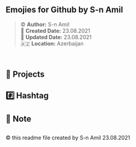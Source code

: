 ## Emojies for Github by S-n Amil 

> ©️ **Author:** S-n Amil <br>
> 📅 **Created Date:** 23.08.2021 <br>
> 🔄 **Updated Date:** 23.08.2021 <br>
> 🇦🇿 **Location:** Azerbaijan <br>

&nbsp;
&nbsp;
&nbsp;
&nbsp;

## 📂 Projects
## 
## #️⃣ Hashtag <br>
## 📌 Note



## 
©️ this readme file created by S-n Amil 23.08.2021
